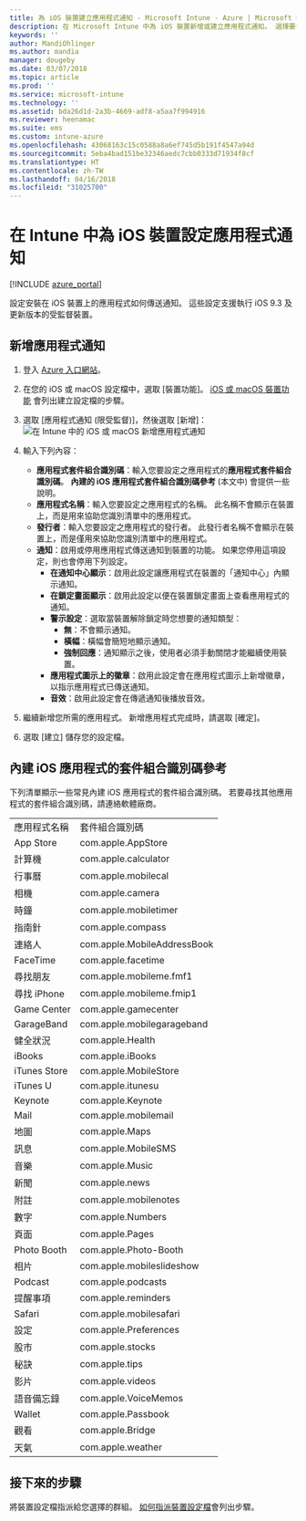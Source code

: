 ```yaml
---
title: 為 iOS 裝置建立應用程式通知 - Microsoft Intune - Azure | Microsoft Docs
description: 在 Microsoft Intune 中為 iOS 裝置新增或建立應用程式通知。 選擇要傳送通知的目標應用程式、設定鎖定畫面上的通知設定、啟用音效、選擇警示類型及新增徽章。
keywords: ''
author: MandiOhlinger
ms.author: mandia
manager: dougeby
ms.date: 03/07/2018
ms.topic: article
ms.prod: ''
ms.service: microsoft-intune
ms.technology: ''
ms.assetid: bda26d1d-2a3b-4669-adf8-a5aa7f994916
ms.reviewer: heenamac
ms.suite: ems
ms.custom: intune-azure
ms.openlocfilehash: 43068163c15c0588a8a6ef745d5b191f4547a94d
ms.sourcegitcommit: 5eba4bad151be32346aedc7cbb0333d71934f8cf
ms.translationtype: HT
ms.contentlocale: zh-TW
ms.lasthandoff: 04/16/2018
ms.locfileid: "31025700"
---
```

# <a name="configure-app-notifications-settings-on-ios-devices-in-intune"></a>在 Intune 中為 iOS 裝置設定應用程式通知

[!INCLUDE [azure_portal](./includes/azure_portal.md)]

設定安裝在 iOS 裝置上的應用程式如何傳送通知。 這些設定支援執行 iOS 9.3 及更新版本的受監督裝置。

## <a name="add-the-app-notification"></a>新增應用程式通知

1. 登入 [Azure 入口網站](https://portal.azure.com)。
2. 在您的 iOS 或 macOS 設定檔中，選取 [裝置功能]。 [iOS 或 macOS 裝置功能](device-features-configure.md) 會列出建立設定檔的步驟。
3. 選取 [應用程式通知 (限受監督)]，然後選取 [新增]：![在 Intune 中的 iOS 或 macOS 新增應用程式通知](./media/ios-macos-app-notifications.png)
4. 輸入下列內容：

   - **應用程式套件組合識別碼**：輸入您要設定之應用程式的**應用程式套件組合識別碼**。 **內建的 iOS 應用程式套件組合識別碼參考** (本文中) 會提供一些說明。
   - **應用程式名稱**：輸入您要設定之應用程式的名稱。 此名稱不會顯示在裝置上，而是用來協助您識別清單中的應用程式。
   - **發行者**：輸入您要設定之應用程式的發行者。 此發行者名稱不會顯示在裝置上，而是僅用來協助您識別清單中的應用程式。
   - **通知**：啟用或停用應用程式傳送通知到裝置的功能。 如果您停用這項設定，則也會停用下列設定。
     - **在通知中心顯示**：啟用此設定讓應用程式在裝置的「通知中心」內顯示通知。
     - **在鎖定畫面顯示**：啟用此設定以便在裝置鎖定畫面上查看應用程式的通知。
     - **警示設定**：選取當裝置解除鎖定時您想要的通知類型：
       - **無**：不會顯示通知。
       - **橫幅**：橫幅會簡短地顯示通知。
       - **強制回應**：通知顯示之後，使用者必須手動關閉才能繼續使用裝置。
     - **應用程式圖示上的徽章**：啟用此設定會在應用程式圖示上新增徽章，以指示應用程式已傳送通知。
     - **音效**：啟用此設定會在傳遞通知後播放音效。

5. 繼續新增您所需的應用程式。 新增應用程式完成時，請選取 [確定]。
6. 選取 [建立] 儲存您的設定檔。

## <a name="bundle-id-reference-for-built-in-ios-apps"></a>內建 iOS 應用程式的套件組合識別碼參考

下列清單顯示一些常見內建 iOS 應用程式的套件組合識別碼。 若要尋找其他應用程式的套件組合識別碼，請連絡軟體廠商。

|||
|-|-|
|應用程式名稱|套件組合識別碼|
|App Store|com.apple.AppStore|
|計算機|com.apple.calculator|
|行事曆|com.apple.mobilecal|
|相機|com.apple.camera|
|時鐘|com.apple.mobiletimer|
|指南針|com.apple.compass|
|連絡人|com.apple.MobileAddressBook|
|FaceTime|com.apple.facetime|
|尋找朋友|com.apple.mobileme.fmf1|
|尋找 iPhone|com.apple.mobileme.fmip1|
|Game Center|com.apple.gamecenter|
|GarageBand|com.apple.mobilegarageband|
|健全狀況|com.apple.Health|
|iBooks|com.apple.iBooks|
|iTunes Store|com.apple.MobileStore|
|iTunes U|com.apple.itunesu|
|Keynote|com.apple.Keynote|
|Mail|com.apple.mobilemail|
|地圖|com.apple.Maps|
|訊息|com.apple.MobileSMS|
|音樂|com.apple.Music|
|新聞|com.apple.news|
|附註|com.apple.mobilenotes|
|數字|com.apple.Numbers|
|頁面|com.apple.Pages|
|Photo Booth|com.apple.Photo-Booth|
|相片|com.apple.mobileslideshow|
|Podcast|com.apple.podcasts|
|提醒事項|com.apple.reminders|
|Safari|com.apple.mobilesafari|
|設定|com.apple.Preferences|
|股市|com.apple.stocks|
|秘訣|com.apple.tips|
|影片|com.apple.videos|
|語音備忘錄|com.apple.VoiceMemos|
|Wallet|com.apple.Passbook|
|觀看|com.apple.Bridge|
|天氣|com.apple.weather|

## <a name="next-steps"></a>接下來的步驟

將裝置設定檔指派給您選擇的群組。 [如何指派裝置設定檔](device-profile-assign.md)會列出步驟。
